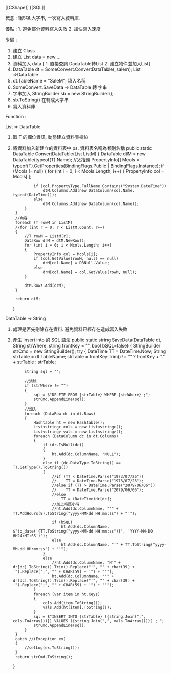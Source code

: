 [[CShape]]
[[SQL]]

概念 : 組SQL大字串, 一次寫入資料庫. 

優點 : 
	1. 避免部分資料寫入失敗
	2. 加快寫入速度

步驟 :
1. 建立 Class
2. 建立 List<Class Name> data = new ...
3. 資料加入 data [ 1. 直接查詢 DadaTable轉List 2. 建立物件並加入List]
4. DataTable dt = SomeConvert.ConvertDataTable<SaleM>(_salem); List =>DataTable
5. dt.TableName = "SaleM"; 填入名稱
6. SomeConvert.SaveData => DataTable 轉 字串
7. 字串加入 StringBuilder sb = new StringBuilder(); 
8. sb.ToString() 在轉成大字串
9. 寫入資料庫

Function :

List => DataTable
1. 取 T 的欄位資訊, 動態建立資料表欄位
2. 將資料加入新建立的資料表中
ps. 資料表名稱為類別名稱
public static DataTable ConvertDataTable<T>(List<T> ListM)
	{
		DataTable dtM = new DataTable(typeof(T).Name);
		//父抬頭
		PropertyInfo[] Mcols = typeof(T).GetProperties(BindingFlags.Public | BindingFlags.Instance);
		if (Mcols != null)
		{
			for (int i = 0; i < Mcols.Length; i++)
			{
				PropertyInfo col = Mcols[i];

				if (col.PropertyType.FullName.Contains("System.DateTime"))
					dtM.Columns.Add(new DataColumn(col.Name, typeof(DateTime)));
				else
					dtM.Columns.Add(new DataColumn(col.Name));
			}
		}
		//內容
		foreach (T rowM in ListM)
		//for (int r = 0; r < ListM.Count; r++)
		{
			//T rowM = ListM[r];
			DataRow drM = dtM.NewRow();
			for (int i = 0; i < Mcols.Length; i++)
			{
				PropertyInfo col = Mcols[i];
				if (col.GetValue(rowM, null) == null)
					drM[col.Name] = DBNull.Value;
				else
					drM[col.Name] = col.GetValue(rowM, null);
			}

			dtM.Rows.Add(drM);
		}

		return dtM;
	}

DataTable => String
1. 處理是否先刪除存在資料. 避免資料已經存在造成寫入失敗
2. 產生 Insert into 的 SQL 語法
public static string SaveData(DataTable dt, String strWhere, string frontKey = "", bool bSQL=false)
	{
	    StringBuilder strCmd = new StringBuilder();
	    try
	    {
	        DateTime TT = DateTime.Now;
	        String strTable = dt.TableName;
	        strTable = frontKey.Trim() != "" ? frontKey + "." + strTable : strTable;
	
	        string sql = "";
	
	        //清除
	        if (strWhere != "")
	        {
	            sql = $"DELETE FROM {strTable} WHERE {strWhere} ;";
	            strCmd.AppendLine(sql);
	        }
	        //加入
	        foreach (DataRow dr in dt.Rows)
	        {
	            Hashtable ht = new Hashtable();
	            List<string> cols = new List<string>();
	            List<string> vals = new List<string>();
	            foreach (DataColumn dc in dt.Columns)
	            {
	                if (dr.IsNull(dc))
	                {
	                    ht.Add(dc.ColumnName, "NULL");
	                }
	                else if (dc.DataType.ToString() == TT.GetType().ToString())
	                {
	                    //if (TT < DateTime.Parse("1973/07/26"))
	                    //    TT = DateTime.Parse("1973/07/26");
	                    //else if (TT > DateTime.Parse("2079/06/06"))
	                    //    TT = DateTime.Parse("2079/06/06");
	                    //else
	                        TT = (DateTime)dr[dc];
	                    //加上時區小時
	                    //ht.Add(dc.ColumnName, "'" + TT.AddHours(8).ToString("yyyy-MM-dd HH:mm:ss") + "'");
	
	                    if (bSQL)
	                        ht.Add(dc.ColumnName, $"to_date('{TT.ToString("yyyy-MM-dd HH:mm:ss")}', 'YYYY-MM-DD HH24:MI:SS')");
	                    else
	                        ht.Add(dc.ColumnName, "'" + TT.ToString("yyyy-MM-dd HH:mm:ss") + "'");
	                }
	                else
	                    //ht.Add(dc.ColumnName, "N'" + dr[dc].ToString().Trim().Replace("'", "' + char(39) + '").Replace(";", "' + CHAR(59) + '") + "'");
	                    ht.Add(dc.ColumnName, "'" + dr[dc].ToString().Trim().Replace("'", "' + char(39) + '").Replace(";", "' + CHAR(59) + '") + "'");
	            }
	            foreach (var item in ht.Keys)
	            {
	                cols.Add(item.ToString());
	                vals.Add(ht[item].ToString());
	            }
	            sql = $"INSERT INTO {strTable} ({string.Join(",", cols.ToArray())}) VALUES ({string.Join(",", vals.ToArray())}) ; ";
	            strCmd.AppendLine(sql);
	        }
	    }
	    catch //(Exception ex)
	    {
	        //setLog(ex.ToString());
	    }
	    return strCmd.ToString();
	}






